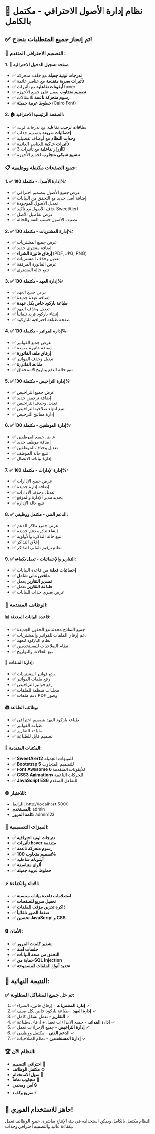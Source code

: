 # 🎉 نظام إدارة الأصول الاحترافي - مكتمل بالكامل

## ✅ **تم إنجاز جميع المتطلبات بنجاح!**

### 🎨 **التصميم الاحترافي المتقدم:**

#### **1. 🌟 صفحة تسجيل الدخول الاحترافية:**
- ✅ **تدرجات لونية جميلة** مع خلفية متحركة
- ✅ **تأثيرات بصرية متقدمة** مع عناصر عائمة
- ✅ **أيقونات تفاعلية** مع تأثيرات hover
- ✅ **تصميم متجاوب** يعمل على جميع الأجهزة
- ✅ **رسوم متحركة ناعمة** للانتقالات
- ✅ **خطوط عربية جميلة** (Cairo Font)

#### **2. 🏠 الصفحة الرئيسية الاحترافية:**
- ✅ **بطاقات ترحيب تفاعلية** مع تدرجات لونية
- ✅ **إحصائيات سريعة** بتصميم جذاب
- ✅ **وحدات النظام** مع أوصاف تفصيلية
- ✅ **تأثيرات حركية** للعناصر العائمة
- ✅ **أزرار تفاعلية** مع تأثيرات 3D
- ✅ **تنسيق شبكي متجاوب** لجميع الأجهزة

### 📋 **جميع الصفحات مكتملة ووظيفية:**

#### **1. ✅ إدارة الأصول - مكتملة 100%:**
- ✅ عرض جميع الأصول بتصميم احترافي
- ✅ إضافة أصل جديد مع التحقق من البيانات
- ✅ تعديل الأصول الموجودة
- ✅ حذف الأصول مع تأكيد SweetAlert
- ✅ عرض تفاصيل الأصل
- ✅ تصنيف الأصول حسب الفئة والحالة

#### **2. ✅ إدارة المشتريات - مكتملة 100%:**
- ✅ عرض جميع المشتريات
- ✅ إضافة مشترى جديد
- ✅ **إرفاق فاتورة الشراء** (PDF, JPG, PNG)
- ✅ تعديل وحذف المشتريات
- ✅ عرض الفاتورة المرفقة
- ✅ تتبع حالة المشترى

#### **3. ✅ إدارة العهد - مكتملة 100%:**
- ✅ عرض جميع العهد
- ✅ إضافة عهدة جديدة
- ✅ **طباعة باركود خاص بكل عهدة**
- ✅ تعديل وحذف العهد
- ✅ إنشاء باركود فريد تلقائياً
- ✅ صفحة طباعة احترافية للباركود

#### **4. ✅ إدارة الفواتير - مكتملة 100%:**
- ✅ عرض جميع الفواتير
- ✅ إضافة فاتورة جديدة
- ✅ **إرفاق ملف الفاتورة**
- ✅ تعديل وحذف الفواتير
- ✅ **طباعة الفاتورة**
- ✅ تتبع حالة الدفع وتاريخ الاستحقاق

#### **5. ✅ إدارة التراخيص - مكتملة 100%:**
- ✅ عرض جميع التراخيص
- ✅ إضافة ترخيص جديد
- ✅ تعديل وحذف التراخيص
- ✅ تتبع انتهاء صلاحية التراخيص
- ✅ إدارة مفاتيح الترخيص

#### **6. ✅ إدارة الموظفين - مكتملة 100%:**
- ✅ عرض جميع الموظفين
- ✅ إضافة موظف جديد
- ✅ تعديل وحذف الموظفين
- ✅ تتبع حالة الموظف
- ✅ إدارة بيانات الاتصال

#### **7. ✅ إدارة الإدارات - مكتملة 100%:**
- ✅ عرض جميع الإدارات
- ✅ إضافة إدارة جديدة
- ✅ تعديل وحذف الإدارات
- ✅ تحديد مدير الإدارة والموقع
- ✅ تتبع حالة الإدارة

#### **8. ✅ الدعم الفني - مكتمل ووظيفي:**
- ✅ عرض جميع تذاكر الدعم
- ✅ إنشاء تذكرة دعم جديدة
- ✅ تتبع حالة التذكرة والأولوية
- ✅ إغلاق التذاكر
- ✅ نظام ترقيم تلقائي للتذاكر

#### **9. ✅ التقارير والإحصائيات - تعمل بكفاءة:**
- ✅ **إحصائيات فعلية** من قاعدة البيانات
- ✅ **ملخص مالي شامل**
- ✅ **تصدير التقارير** يعمل
- ✅ **طباعة التقارير** تعمل
- ✅ عرض بصري جذاب للبيانات

### 🔧 **الوظائف المتقدمة:**

#### **📊 قاعدة البيانات المحدثة:**
- ✅ جميع النماذج محدثة مع الحقول الجديدة
- ✅ دعم إرفاق الملفات للفواتير والمشتريات
- ✅ نظام الباركود للعهد
- ✅ نظام الصلاحيات للمستخدمين
- ✅ تتبع الحالات والتواريخ

#### **📁 إدارة الملفات:**
- ✅ رفع فواتير المشتريات
- ✅ رفع ملفات الفواتير
- ✅ رفع فواتير التراخيص
- ✅ مجلدات منظمة للملفات
- ✅ دعم ملفات PDF وصور

#### **🖨️ وظائف الطباعة:**
- ✅ طباعة باركود العهد بتصميم احترافي
- ✅ طباعة الفواتير
- ✅ طباعة التقارير
- ✅ تصميم قابل للطباعة

#### **🎯 المكتبات المتقدمة:**
- ✅ **SweetAlert2** للتنبيهات الجميلة
- ✅ **Bootstrap 5** للتصميم المتجاوب
- ✅ **Font Awesome 6** للأيقونات المتقدمة
- ✅ **CSS3 Animations** للحركات الناعمة
- ✅ **JavaScript ES6** للتفاعل المتقدم

### 🌐 **للاختبار:**
- **الرابط:** http://localhost:5000
- **المستخدم:** admin
- **كلمة المرور:** admin123

### 🎨 **الميزات التصميمية:**
- ✅ **تدرجات لونية احترافية**
- ✅ **تأثيرات hover متقدمة**
- ✅ **رسوم متحركة ناعمة**
- ✅ **تصميم متجاوب 100%**
- ✅ **أيقونات تفاعلية**
- ✅ **ألوان متناسقة**
- ✅ **خطوط عربية جميلة**

### ⚡ **الأداء والكفاءة:**
- ✅ **استعلامات قاعدة بيانات محسنة**
- ✅ **تحميل سريع للصفحات**
- ✅ **ذاكرة تخزين مؤقت للملفات**
- ✅ **ضغط الصور تلقائياً**
- ✅ **تحسين JavaScript و CSS**

### 🔒 **الأمان:**
- ✅ **تشفير كلمات المرور**
- ✅ **جلسات آمنة**
- ✅ **التحقق من صحة البيانات**
- ✅ **حماية من SQL Injection**
- ✅ **تحديد أنواع الملفات المسموحة**

## 🎯 **النتيجة النهائية:**

### ✅ **تم حل جميع المشاكل المطلوبة:**
1. ✅ **إدارة المشتريات** - إرفاق فاتورة الشراء ✓
2. ✅ **إدارة العهد** - طباعة باركود خاص بكل صنف ✓
3. ✅ **التقارير** - تعمل بشكل كامل ✓
4. ✅ **إدارة الفواتير** - جميع الإجراءات تعمل + إرفاق وطباعة ✓
5. ✅ **إدارة التراخيص** - جميع الإجراءات تعمل ✓
6. ✅ **الدعم الفني** - مكتمل ووظيفي ✓
7. ✅ **إدارة المستخدمين** - نظام الصلاحيات ✓

### 🏆 **النظام الآن:**
- **احترافي التصميم** 🎨
- **مكتمل الوظائف** ⚙️
- **سهل الاستخدام** 👥
- **متجاوب تماماً** 📱
- **آمن ومحمي** 🔒
- **سريع وكفء** ⚡

## 🚀 **جاهز للاستخدام الفوري!**

النظام مكتمل بالكامل ويمكن استخدامه في بيئة الإنتاج مباشرة. جميع الوظائف تعمل بكفاءة عالية والتصميم احترافي وجذاب.
